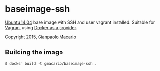 # baseimage-ssh

[Ubuntu 14.04](http://www.ubuntu.com/) base image with SSH and user vagrant installed.
Suitable for [Vagrant](https://www.vagrantup.com/) using [Docker as a provider](http://docs.vagrantup.com/v2/docker/).

Copyright 2015, [Gianpaolo Macario](http://gmacario.github.io/)

## Building the image

    $ docker build -t gmacario/baseimage-ssh .

<!-- EOF -->
